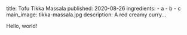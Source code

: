 title:
    Tofu Tikka Massala
published:
    2020-08-26
ingredients:
    - a
    - b
    - c
main_image:
    tikka-massala.jpg
description:
    A red creamy curry...
    
Hello, world!
